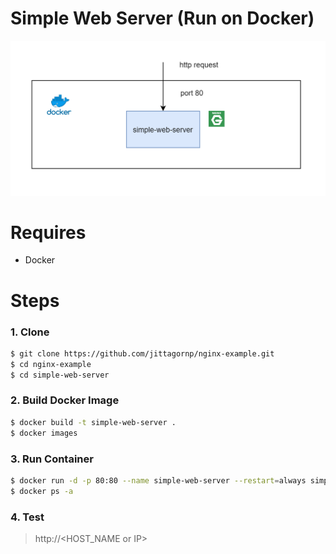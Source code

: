 # Simple Web Server (Run on Docker)

<img src="./nginx-web-server.png" width="600"/>

# Requires

- Docker 

# Steps 

### 1. Clone 

```sh
$ git clone https://github.com/jittagornp/nginx-example.git
$ cd nginx-example
$ cd simple-web-server
```

### 2. Build Docker Image 

```sh 
$ docker build -t simple-web-server .  
$ docker images 
```

### 3. Run Container 

```sh
$ docker run -d -p 80:80 --name simple-web-server --restart=always simple-web-server 
$ docker ps -a 
```

### 4. Test

> http://<HOST_NAME or IP>
